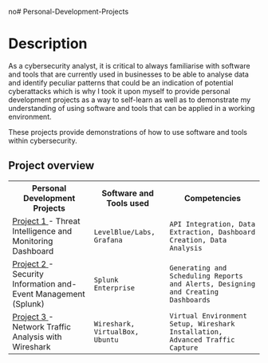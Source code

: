 no# Personal-Development-Projects


<h1>Description</h1>
As a cybersecurity analyst, it is critical to always familiarise with software and tools that are currently used in businesses to be able to analyse data and identify
peculiar patterns that could be an indication of potential cyberattacks which is why I took it upon myself to provide personal development projects as a way to self-learn
as well as to demonstrate my understanding of using software and tools that can be applied in a working environment.



These projects provide demonstrations of how to use software and tools within cybersecurity.

<body>
<h2>Project overview</h2>
<table>
  <tr>
    <!-- Personal Development Projects --> 
    <th>Personal Development Projects</th>
    <th>Software and Tools used</th>
    <th>Competencies</th>
  </tr>
    <!-- Threat Intelligence and Monitoring Dashboard --> 
  <tr>
    <td><a href="https://github.com/dariusrichardson55/Threat-Intelligence-and-Monitoring-Dashboard">Project 1 </a>- Threat Intelligence and Monitoring Dashboard</td>
    <td><code>LevelBlue/Labs, Grafana</code></td>
    <td><code>API Integration, Data Extraction, Dashboard Creation, Data Analysis</code></td>
  </tr>
   <!-- Security Information and-Event Management (Splunk) --> 
  <tr>
    <td><a href="https://github.com/dariusrichardson55/Security-Information-and-Event-Management-Splunk">Project 2 </a>- Security Information and-Event Management (Splunk)</td>
    <td><code>Splunk Enterprise</code></td>
    <td><code>Generating and Scheduling Reports and Alerts, Designing and Creating Dashboards</code></td>
    </tr>
    <!-- Network Traffic Analysis with Wireshark --> 
  <tr>
    <td><a href="https://github.com/dariusrichardson55/Network-Traffic-Analysis-with-Wireshark">Project 3 </a>- Network Traffic Analysis with Wireshark</td>
    <td><code>Wireshark, VirtualBox, Ubuntu</code></td>
    <td><code>Virtual Environment Setup, Wireshark Installation, Advanced Traffic Capture</code></code></td>
    </tr>
</table>
</body>
